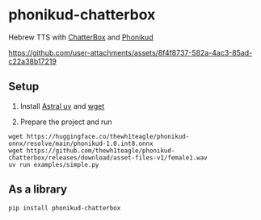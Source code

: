 # phonikud-chatterbox

Hebrew TTS with [ChatterBox](https://github.com/resemble-ai/chatterbox) and [Phonikud](https://phonikud.github.io)

https://github.com/user-attachments/assets/8f4f8737-582a-4ac3-85ad-c22a38b17219

## Setup

1. Install [Astral uv](https://docs.astral.sh/uv/getting-started/installation) and [wget](http://chat.com/?q=how+to+install+wget+on+each+platform+in+short+mention+winget)

2. Prepare the project and run

```console
wget https://huggingface.co/thewh1teagle/phonikud-onnx/resolve/main/phonikud-1.0.int8.onnx
wget https://github.com/thewh1teagle/phonikud-chatterbox/releases/download/asset-files-v1/female1.wav
uv run examples/simple.py
```

## As a library

```console
pip install phonikud-chatterbox
```
